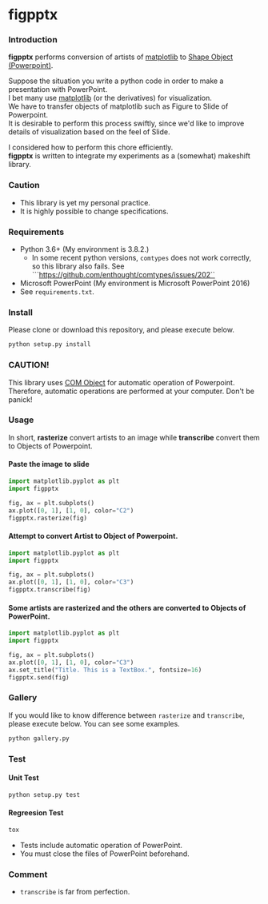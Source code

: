 # figpptx

### Introduction

**figpptx** performs conversion of artists of [matplotlib](https://matplotlib.org/) to [Shape Object (Powerpoint)](https://docs.microsoft.com/en-us/office/vba/api/powerpoint.shape). 

Suppose the situation you write a python code in order to make a presentation with PowerPoint.   
I bet many use [matplotlib](https://matplotlib.org/) (or the derivatives) for visualization.         
We have to transfer objects of matplotlib such as Figure to Slide of Powerpoint.    
It is desirable to perform this process swiftly, since we'd like to improve details of visualization based on the feel of Slide.  

I considered how to perform this chore efficiently.     
**figpptx** is written to integrate my experiments as a (somewhat) makeshift library.      

### Caution

* This library is yet my personal practice.  
* It is highly possible to change specifications. 


### Requirements

* Python 3.6+ (My environment is  3.8.2.)  
    - In some recent python versions, ``comtypes`` does not work correctly, so this library also fails. See  ```https://github.com/enthought/comtypes/issues/202``
* Microsoft PowerPoint (My environment is Microsoft PowerPoint 2016)  
* See ``requirements.txt``.

### Install

Please clone or download this repository, and please execute below.  

```bat
python setup.py install 
```

### CAUTION!
This library uses [COM Object](https://docs.microsoft.com/en-us/windows/win32/com/the-component-object-model) for automatic operation of Powerpoint.    
Therefore, automatic operations are performed at your computer. Don't be panick!   

### Usage

In short, **rasterize** convert artists to an image while **transcribe** convert them to Objects of Powerpoint.


#### Paste the image to slide  

```python
import matplotlib.pyplot as plt
import figpptx

fig, ax = plt.subplots()
ax.plot([0, 1], [1, 0], color="C2")
figpptx.rasterize(fig)
```

#### Attempt to convert Artist to Object of Powerpoint.     

```python
import matplotlib.pyplot as plt
import figpptx

fig, ax = plt.subplots()
ax.plot([0, 1], [1, 0], color="C3")
figpptx.transcribe(fig)
```

#### Some artists are rasterized and the others are converted to Objects of PowerPoint.

```python
import matplotlib.pyplot as plt
import figpptx

fig, ax = plt.subplots()
ax.plot([0, 1], [1, 0], color="C3")
ax.set_title("Title. This is a TextBox.", fontsize=16)
figpptx.send(fig)
```

### Gallery

If you would like to know difference between ``rasterize`` and ``transcribe``, please execute below. 
You can see some examples.

```bat
python gallery.py
```

### Test

#### Unit Test
```bat
python setup.py test
```

#### Regreesion Test 
```bat
tox
```

* Tests include automatic operation of PowerPoint.    
* You must close the files of PowerPoint beforehand.   


### Comment

* ``transcribe`` is far from perfection.
